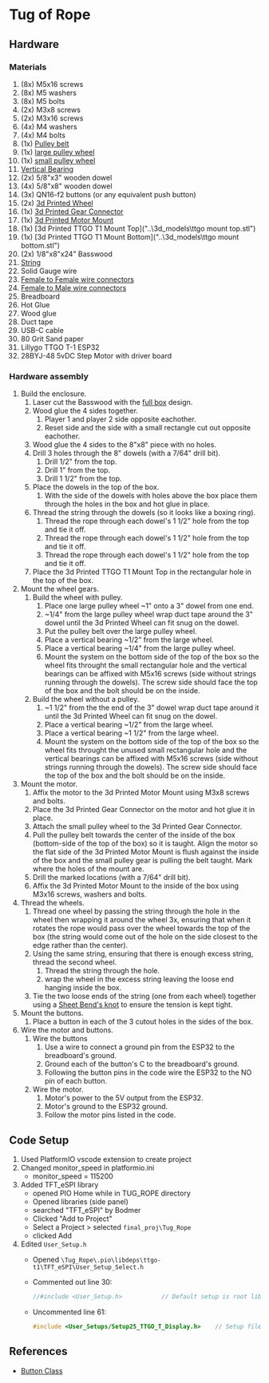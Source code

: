 # Tug of Rope

## Hardware

### Materials

1. (8x) M5x16 screws
2. (8x) M5 washers
3. (8x) M5 bolts
4. (2x) M3x8 screws
5. (2x) M3x16 screws
6. (4x) M4 washers
7. (4x) M4 bolts
8. (1x) [Pulley belt](https://www.amazon.com/Zeberoxyz-Synchronous-Aluminum-Timing-20-60T-5B-6/dp/B09JWLTBGT/ref=pd_day0fbt_img_sccl_2/137-4032094-1164165?pd_rd_w=aqmx5&content-id=amzn1.sym.a400618b-650b-4c39-a4fe-66c3e0813a14&pf_rd_p=a400618b-650b-4c39-a4fe-66c3e0813a14&pf_rd_r=Y25H3PRKQT6J4VJPNCJ8&pd_rd_wg=q1mVC&pd_rd_r=9fa581fd-0b1d-4c12-a2aa-504381926a37&pd_rd_i=B08QYYF6W4&th=1)
9. (1x) [large pulley wheel](https://www.amazon.com/Zeberoxyz-Synchronous-Aluminum-Timing-20-60T-5B-6/dp/B09JWLTBGT/ref=pd_day0fbt_img_sccl_2/137-4032094-1164165?pd_rd_w=aqmx5&content-id=amzn1.sym.a400618b-650b-4c39-a4fe-66c3e0813a14&pf_rd_p=a400618b-650b-4c39-a4fe-66c3e0813a14&pf_rd_r=Y25H3PRKQT6J4VJPNCJ8&pd_rd_wg=q1mVC&pd_rd_r=9fa581fd-0b1d-4c12-a2aa-504381926a37&pd_rd_i=B08QYYF6W4&th=1)
10. (1x) [small pulley wheel](https://www.amazon.com/Zeberoxyz-Synchronous-Aluminum-Timing-20-60T-5B-6/dp/B09JWLTBGT/ref=pd_day0fbt_img_sccl_2/137-4032094-1164165?pd_rd_w=aqmx5&content-id=amzn1.sym.a400618b-650b-4c39-a4fe-66c3e0813a14&pf_rd_p=a400618b-650b-4c39-a4fe-66c3e0813a14&pf_rd_r=Y25H3PRKQT6J4VJPNCJ8&pd_rd_wg=q1mVC&pd_rd_r=9fa581fd-0b1d-4c12-a2aa-504381926a37&pd_rd_i=B08QYYF6W4&th=1)
11. [Vertical Bearing](https://www.amazon.com/Sydien-Diameter-Mounted-Pillow-Bearing/dp/B07C5MTB5X/ref=sr_1_3?c=ts&keywords=Mounted%2BBearings&qid=1681677196&s=industrial&sr=1-3&ts_id=16411221&th=1)
12. (2x) 5/8"x3" wooden dowel
13. (4x) 5/8"x8" wooden dowel
14. (3x) QN16-f2 buttons (or any equivalent push button)
15. (2x) [3d Printed Wheel](..\3d_models\wheel.stl)
16. (1x) [3d Printed Gear Connector](..\3d_models\gear_connector.stl)
17. (1x) [3d Printed Motor Mount](..\3d_models\motor_mount.stl)
18. (1x) [3d Printed TTGO T1 Mount Top]("..\3d_models\ttgo mount top.stl")
19. (1x) [3d Printed TTGO T1 Mount Bottom]("..\3d_models\ttgo mount bottom.stl")
20. (2x) 1/8"x8"x24" Basswood
21. [String](https://www.amazon.com/gp/product/B00DKA34VE/ref=ppx_yo_dt_b_asin_title_o02_s00?ie=UTF8&psc=1)
22. Solid Gauge wire
23. [Female to Female wire connectors](https://www.amazon.com/gp/product/B01EV70C78/ref=ppx_yo_dt_b_asin_title_o06_s00?ie=UTF8&psc=1)
24. [Female to Male wire connectors](https://www.amazon.com/gp/product/B01EV70C78/ref=ppx_yo_dt_b_asin_title_o06_s00?ie=UTF8&psc=1)
25. Breadboard
26. Hot Glue
27. Wood glue
28. Duct tape
29. USB-C cable
30. 80 Grit Sand paper
31. Lillygo TTGO T-1 ESP32
32. 28BYJ-48 5vDC Step Motor with driver board

### Hardware assembly

1. Build the enclosure.
    1. Laser cut the Basswood with the [full box](..\3d_models\full_box.svg)
    design.
    2. Wood glue the 4 sides together.
        1. Player 1 and player 2 side opposite eachother.
        2. Reset side and the side with a small rectangle cut out opposite
        eachother.
    3. Wood glue the 4 sides to the 8"x8" piece with no holes.
    4. Drill 3 holes through the 8" dowels (with a 7/64" drill bit).
        1. Drill 1/2" from the top.
        2. Drill 1" from the top.
        3. Drill 1 1/2" from the top.
    5. Place the dowels in the top of the box.
        1. With the side of the dowels with holes above the box place them
         through the holes in the box and hot glue in place.
    6. Thread the string through the dowels (so it looks like a boxing ring).
        1. Thread the rope through each dowel's 1 1/2" hole from the top and tie
         it off.
        2. Thread the rope through each dowel's 1 1/2" hole from the top and tie
         it off.
        3. Thread the rope through each dowel's 1 1/2" hole from the top and tie
         it off.
    7. Place the 3d Printed TTGO T1 Mount Top in the rectangular hole in the top
    of the box.
2. Mount the wheel gears.
    1. Build the wheel with pulley.
        1. Place one large pulley wheel ~1" onto a 3" dowel from one end.
        2. ~1/4" from the large pulley wheel wrap duct tape around the 3" dowel
        until the 3d Printed Wheel can fit snug on the dowel.
        3. Put the pulley belt over the large pulley wheel.
        4. Place a vertical bearing ~1/2" from the large wheel.
        5. Place a vertical bearing ~1/4" from the large pulley wheel.
        6. Mount the system on the bottom side of the top of the box so the
        wheel fits throught the small rectangular hole and the vertical bearings
        can be affixed with M5x16 screws (side without strings running through
        the dowels). The screw side should face the top of the box and the bolt
        should be on the inside.
    2. Build the wheel without a pulley.
        1. ~1 1/2" from the the end of the 3" dowel wrap duct tape around it
        until the 3d Printed Wheel can fit snug on the dowel.
        2. Place a vertical bearing ~1/2" from the large wheel.
        3. Place a vertical bearing ~1 1/2" from the large wheel.
        4. Mount the system on the bottom side of the top of the box so the
        wheel fits throught the unused small rectangular hole and the vertical
        bearings can be affixed with M5x16 screws (side without strings running
        through the dowels). The screw side should face the top of the box and
        the bolt should be on the inside.
3. Mount the motor.
    1. Affix the motor to the 3d Printed Motor Mount using M3x8 screws and bolts.
    2. Place the 3d Printed Gear Connector on the motor and hot glue it in place.
    3. Attach the small pulley wheel to the 3d Printed Gear Connector.
    4. Pull the pulley belt towards the center of the inside of the box
    (bottom-side of the top of the box) so it is taught. Align the motor so the
    flat side of the 3d Printed Motor Mount is flush against the inside of the
    box and the small pulley gear is pulling the belt taught.
    Mark where the holes of the mount are.
    5. Drill the marked locations (with a 7/64" drill bit).
    6. Affix the 3d Printed Motor Mount to the inside of the box using M3x16
    screws, washers and bolts.
4. Thread the wheels.
    1. Thread one wheel by passing the string through the hole in the wheel then
    wrapping it around the wheel 3x, ensuring that when it rotates the rope
    would pass over the wheel towards the top of the box (the string would come
    out of the hole on the side closest to the edge rather than the center).
    2. Using the same string, ensuring that there is enough excess string,
    thread the second wheel.
        1. Thread the string through the hole.
        2. wrap the wheel in the excess string leaving the loose end hanging
        inside the box.
    3. Tie the two loose ends of the string (one from each wheel) together
    using a
    [Sheet Bend's knot](https://youtube.com/shorts/qEDe_jpvT_I?feature=share)
    to ensure the tension is kept tight.
5. Mount the buttons.
    1. Place a button in each of the 3 cutout holes in the sides of the
    box.
6. Wire the motor and buttons.
    1. Wire the buttons
        1. Use a wire to connect a ground pin from the ESP32 to the breadboard's
        ground.
        2. Ground each of the button's C to the breadboard's ground.
        3. Following the button pins in the code wire the ESP32 to the NO pin of
        each button.
    2. Wire the motor.
        1. Motor's power to the 5V output from the ESP32.
        2. Motor's ground to the ESP32 ground.
        3. Follow the motor pins listed in the code.

## Code Setup

1. Used PlatformIO vscode extension to create project
2. Changed monitor_speed in platformio.ini
    - monitor_speed = 115200
3. Added TFT_eSPI library
    - opened PIO Home while in TUG_ROPE directory
    - Opened libraries (side panel)
    - searched "TFT_eSPI" by Bodmer
    - Clicked "Add to Project"
    - Select a Project > selected `final_proj\Tug_Rope`
    - clicked Add
4. Edited `User_Setup.h`
    - Opened `\Tug_Rope\.pio\libdeps\ttgo-t1\TFT_eSPI\User_Setup_Select.h`
    - Commented out line 30:

        ```C
        //#include <User_Setup.h>           // Default setup is root library folder
        ```

    - Uncommented line 61:

        ```C
        #include <User_Setups/Setup25_TTGO_T_Display.h>    // Setup file for ESP32 and TTGO T-Display ST7789V SPI bus TFT
        ```

## References

- [Button Class](https://arduino.stackexchange.com/a/48244)
